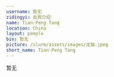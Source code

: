 ```yaml
---
username: 暂无
zidingyi: 自我介绍
name: Tian-Peng Tang
location: China
layout: people
bio: 暂无
picture: /slurm/assets/images/龙猫.jpeg
short_name: Tian-Peng Tang
---
```


暂无
